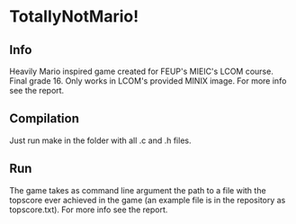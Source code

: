 # TotallyNotMario!
## Info
  Heavily Mario inspired game created for FEUP's MIEIC's LCOM course. Final grade 16. Only works in LCOM's provided MINIX image. For more info see the report.
## Compilation
  Just run make in the folder with all .c and .h files.
## Run
  The game takes as command line argument the path to a file with the topscore ever achieved in the game (an example file is in the repository as topscore.txt). For more info see the report.
  
